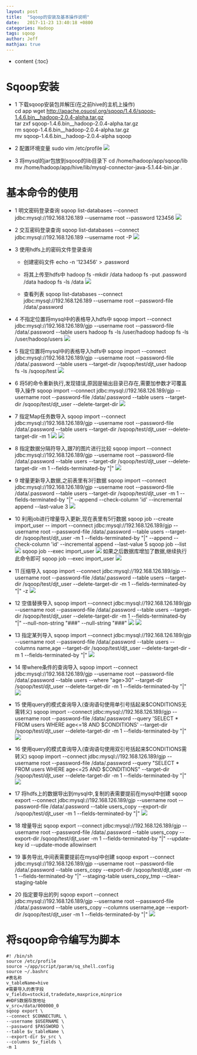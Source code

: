 ```yaml
---
layout: post
title:  "Sqoop的安装及基本操作说明"
date:   2017-11-23 13:40:18 +0800
categories: Hadoop
tags: sqoop
author: Jeff
mathjax: true
---
```


* content
{:toc}


# Sqoop安装
* 1 下载sqoop安装包并解压(在之前hive的主机上操作)    
    cd app
    wget http://apache.osuosl.org/sqoop/1.4.6/sqoop-1.4.6.bin__hadoop-2.0.4-alpha.tar.gz    
    tar zxf sqoop-1.4.6.bin__hadoop-2.0.4-alpha.tar.gz    
    rm sqoop-1.4.6.bin__hadoop-2.0.4-alpha.tar.gz    
    mv sqoop-1.4.6.bin__hadoop-2.0.4-alpha sqoop

* 2 配置环境变量
    sudo vim /etc/profile
    ![](http://ov7z79pcc.bkt.clouddn.com/15114141450806.jpg)

* 3 将mysql的jar包放到sqoop的lib目录下
    cd /home/hadoop/app/sqoop/lib
    mv /home/hadoop/app/hive/lib/mysql-connector-java-5.1.44-bin.jar .

# 基本命令的使用
* 1 明文密码登录查询
    sqoop list-databases --connect jdbc:mysql://192.168.126.189 --username root --password 123456
    ![](http://ov7z79pcc.bkt.clouddn.com/15114153221534.jpg)

* 2 交互密码登录查询
    sqoop list-databases --connect jdbc:mysql://192.168.126.189 --username root -P
    ![](http://ov7z79pcc.bkt.clouddn.com/15114154602530.jpg)

* 3 使用hdfs上的密码文件登录查询
    * 创建密码文件
        echo -n '123456' > .password
        
    * 将其上传至hdfs中
        hadoop fs -mkdir /data
        hadoop fs -put .password /data
        hadoop fs -ls /data
        ![](http://ov7z79pcc.bkt.clouddn.com/15114156624463.jpg)

    * 查看列表
        sqoop list-databases --connect jdbc:mysql://192.168.126.189 --username root --password-file /data/.password

* 4 不指定位置将mysql中的表格导入hdfs中
    sqoop import --connect jdbc:mysql://192.168.126.189/gjp --username root --password-file /data/.password --table users
    hadoop fs -ls /user/hadoop
    hadoop fs -ls /user/hadoop/users
    ![](http://ov7z79pcc.bkt.clouddn.com/15114163765607.jpg)

* 5 指定位置将mysql中的表格导入hdfs中
    sqoop import --connect jdbc:mysql://192.168.126.189/gjp --username root --password-file /data/.password --table users --target-dir /sqoop/test/djt_user
    hadoop fs -ls /sqoop/test
    ![](http://ov7z79pcc.bkt.clouddn.com/15114166588478.jpg)

* 6 将5的命令重新执行,发现错误,原因是输出目录已存在,需要加参数才可覆盖导入操作
    sqoop import --connect jdbc:mysql://192.168.126.189/gjp --username root --password-file /data/.password --table users --target-dir /sqoop/test/djt_user --delete-target-dir
    ![](http://ov7z79pcc.bkt.clouddn.com/15114167951558.jpg)

* 7 指定Map任务数导入
    sqoop import --connect jdbc:mysql://192.168.126.189/gjp --username root --password-file /data/.password --table users --target-dir /sqoop/test/djt_user --delete-target-dir -m 1
    ![](http://ov7z79pcc.bkt.clouddn.com/15114169630629.jpg)
    ![](http://ov7z79pcc.bkt.clouddn.com/15114170699317.jpg)

* 8 指定数据分隔符导入,跟7的图片进行比较
    sqoop import --connect jdbc:mysql://192.168.126.189/gjp --username root --password-file /data/.password --table users --target-dir /sqoop/test/djt_user --delete-target-dir -m 1 --fields-terminated-by "|"
    ![](http://ov7z79pcc.bkt.clouddn.com/15114172326468.jpg)

* 9 增量更新导入数据,之前表里有3行数据
    sqoop import --connect jdbc:mysql://192.168.126.189/gjp --username root --password-file /data/.password --table users --target-dir /sqoop/test/djt_user -m 1 --fields-terminated-by "|" --append --check-column 'id' --incremental append --last-value 3
    ![](http://ov7z79pcc.bkt.clouddn.com/15114176013471.jpg)

* 10 利用job进行增量导入更新,现在表里有5行数据
    sqoop job --create import_user -- import --connect jdbc:mysql://192.168.126.189/gjp --username root --password-file /data/.password --table users --target-dir /sqoop/test/djt_user -m 1 --fields-terminated-by "|" --append --check-column 'id' --incremental append --last-value 5
    sqoop job --list
    ![](http://ov7z79pcc.bkt.clouddn.com/15114178197800.jpg)
    sqoop job --exec import_user
    ![](http://ov7z79pcc.bkt.clouddn.com/15114179615116.jpg)
    如果之后数据库增加了数据,继续执行此命令即可
    sqoop job --exec import_user
    ![](http://ov7z79pcc.bkt.clouddn.com/15114180853217.jpg)

* 11 压缩导入
    sqoop import --connect jdbc:mysql://192.168.126.189/gjp --username root --password-file /data/.password --table users --target-dir /sqoop/test/djt_user --delete-target-dir -m 1 --fields-terminated-by "|" -z
    ![](http://ov7z79pcc.bkt.clouddn.com/15114182102392.jpg)

* 12 空值替换导入
    sqoop import --connect jdbc:mysql://192.168.126.189/gjp --username root --password-file /data/.password --table users --target-dir /sqoop/test/djt_user --delete-target-dir -m 1 --fields-terminated-by "|" --null-non-string "###" --null-string "###"
    ![](http://ov7z79pcc.bkt.clouddn.com/15114185337879.jpg)
    ![](http://ov7z79pcc.bkt.clouddn.com/15114185675791.jpg)

* 13 指定某列导入
    sqoop import --connect jdbc:mysql://192.168.126.189/gjp --username root --password-file /data/.password --table users --columns name,age --target-dir /sqoop/test/djt_user --delete-target-dir -m 1 --fields-terminated-by "|"
    ![](http://ov7z79pcc.bkt.clouddn.com/15114186886727.jpg)

* 14 带where条件的查询导入
    sqoop import --connect jdbc:mysql://192.168.126.189/gjp --username root --password-file /data/.password --table users --where "age>30" --target-dir /sqoop/test/djt_user --delete-target-dir -m 1 --fields-terminated-by "|"
    ![](http://ov7z79pcc.bkt.clouddn.com/15114187856830.jpg)

* 15 使用query的模式查询导入(查询语句使用单引号括起来$CONDITIONS无需转义)
    sqoop import --connect jdbc:mysql://192.168.126.189/gjp --username root --password-file /data/.password --query 'SELECT * FROM users WHERE age<=18 AND $CONDITIONS' --target-dir /sqoop/test/djt_user --delete-target-dir -m 1 --fields-terminated-by "|"
    ![](http://ov7z79pcc.bkt.clouddn.com/15114189006318.jpg)

* 16 使用query的模式查询导入(查询语句使用双引号括起来$CONDITIONS需转义)
    sqoop import --connect jdbc:mysql://192.168.126.189/gjp --username root --password-file /data/.password --query "SELECT * FROM users WHERE age<=25 AND \$CONDITIONS" --target-dir /sqoop/test/djt_user --delete-target-dir -m 1 --fields-terminated-by "|"
    ![](http://ov7z79pcc.bkt.clouddn.com/15114190073398.jpg)

* 17 将hdfs上的数据导出到mysql中,复制的表需要提前在mysql中创建
    sqoop export --connect jdbc:mysql://192.168.126.189/gjp --username root --password-file /data/.password --table users_copy --export-dir /sqoop/test/djt_user -m 1 --fields-terminated-by "|"
    ![](http://ov7z79pcc.bkt.clouddn.com/15114196547153.jpg)

* 18 增量导出
    sqoop export --connect jdbc:mysql://192.168.126.189/gjp --username root --password-file /data/.password --table users_copy --export-dir /sqoop/test/djt_user -m 1 --fields-terminated-by "|" --update-key id --update-mode allowinsert

* 19 事务导出,中间表需要提前在mysql中创建
    sqoop export --connect jdbc:mysql://192.168.126.189/gjp --username root --password-file /data/.password --table users_copy --export-dir /sqoop/test/djt_user -m 1 --fields-terminated-by "|" --staging-table users_copy_tmp --clear-staging-table
    
* 20 指定要导出的列
    sqoop export --connect jdbc:mysql://192.168.126.189/gjp --username root --password-file /data/.password --table users_copy --columns username,age --export-dir /sqoop/test/djt_user -m 1 --fields-terminated-by "|"
    ![](http://ov7z79pcc.bkt.clouddn.com/15114202421162.jpg)

# 将sqoop命令编写为脚本
```shell
#! /bin/sh
source /etc/profile
source ~/app/script/param/sq_shell.config
source ~/.bashrc
#表名称
v_tableName=hive
#需要导入的表字段
v_fields=stockid,tradedate,maxprice,minprice
#HDFS数据存放地址
v_src=/data/000000_0
sqoop export \
--connect $CONNECTURL \
--username $USERNAME \
--password $PASSWORD \
--table $v_tableName \
--export-dir $v_src \
--columns $v_fields \
-m 1
```

